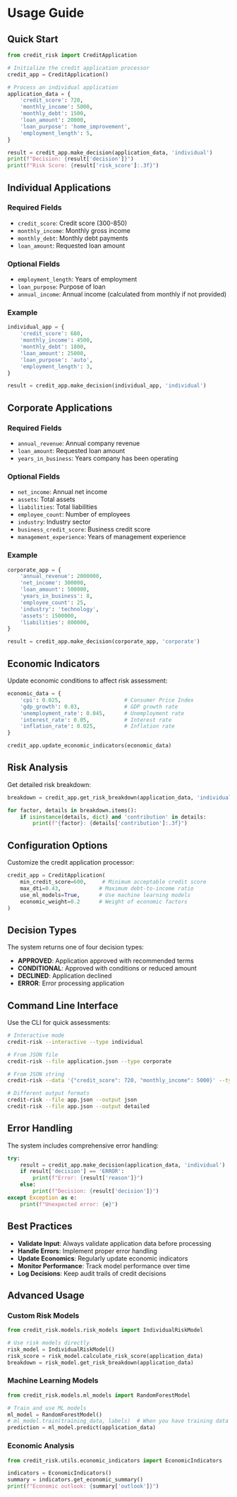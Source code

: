 # Usage Guide

## Quick Start

```python
from credit_risk import CreditApplication

# Initialize the credit application processor
credit_app = CreditApplication()

# Process an individual application
application_data = {
    'credit_score': 720,
    'monthly_income': 5000,
    'monthly_debt': 1500,
    'loan_amount': 20000,
    'loan_purpose': 'home_improvement',
    'employment_length': 5,
}

result = credit_app.make_decision(application_data, 'individual')
print(f"Decision: {result['decision']}")
print(f"Risk Score: {result['risk_score']:.3f}")
```

## Individual Applications

### Required Fields

- `credit_score`: Credit score (300-850)
- `monthly_income`: Monthly gross income
- `monthly_debt`: Monthly debt payments
- `loan_amount`: Requested loan amount

### Optional Fields

- `employment_length`: Years of employment
- `loan_purpose`: Purpose of loan
- `annual_income`: Annual income (calculated from monthly if not provided)

### Example

```python
individual_app = {
    'credit_score': 680,
    'monthly_income': 4500,
    'monthly_debt': 1800,
    'loan_amount': 25000,
    'loan_purpose': 'auto',
    'employment_length': 3,
}

result = credit_app.make_decision(individual_app, 'individual')
```

## Corporate Applications

### Required Fields

- `annual_revenue`: Annual company revenue
- `loan_amount`: Requested loan amount
- `years_in_business`: Years company has been operating

### Optional Fields

- `net_income`: Annual net income
- `assets`: Total assets
- `liabilities`: Total liabilities
- `employee_count`: Number of employees
- `industry`: Industry sector
- `business_credit_score`: Business credit score
- `management_experience`: Years of management experience

### Example

```python
corporate_app = {
    'annual_revenue': 2000000,
    'net_income': 300000,
    'loan_amount': 500000,
    'years_in_business': 8,
    'employee_count': 25,
    'industry': 'technology',
    'assets': 1500000,
    'liabilities': 800000,
}

result = credit_app.make_decision(corporate_app, 'corporate')
```

## Economic Indicators

Update economic conditions to affect risk assessment:

```python
economic_data = {
    'cpi': 0.025,                    # Consumer Price Index
    'gdp_growth': 0.03,              # GDP growth rate
    'unemployment_rate': 0.045,      # Unemployment rate
    'interest_rate': 0.05,           # Interest rate
    'inflation_rate': 0.025,         # Inflation rate
}

credit_app.update_economic_indicators(economic_data)
```

## Risk Analysis

Get detailed risk breakdown:

```python
breakdown = credit_app.get_risk_breakdown(application_data, 'individual')

for factor, details in breakdown.items():
    if isinstance(details, dict) and 'contribution' in details:
        print(f"{factor}: {details['contribution']:.3f}")
```

## Configuration Options

Customize the credit application processor:

```python
credit_app = CreditApplication(
    min_credit_score=600,     # Minimum acceptable credit score
    max_dti=0.43,            # Maximum debt-to-income ratio
    use_ml_models=True,      # Use machine learning models
    economic_weight=0.2      # Weight of economic factors
)
```

## Decision Types

The system returns one of four decision types:

- **APPROVED**: Application approved with recommended terms
- **CONDITIONAL**: Approved with conditions or reduced amount
- **DECLINED**: Application declined
- **ERROR**: Error processing application

## Command Line Interface

Use the CLI for quick assessments:

```bash
# Interactive mode
credit-risk --interactive --type individual

# From JSON file
credit-risk --file application.json --type corporate

# From JSON string
credit-risk --data '{"credit_score": 720, "monthly_income": 5000}' --type individual

# Different output formats
credit-risk --file app.json --output json
credit-risk --file app.json --output detailed
```

## Error Handling

The system includes comprehensive error handling:

```python
try:
    result = credit_app.make_decision(application_data, 'individual')
    if result['decision'] == 'ERROR':
        print(f"Error: {result['reason']}")
    else:
        print(f"Decision: {result['decision']}")
except Exception as e:
    print(f"Unexpected error: {e}")
```

## Best Practices

- **Validate Input**: Always validate application data before processing
- **Handle Errors**: Implement proper error handling
- **Update Economics**: Regularly update economic indicators
- **Monitor Performance**: Track model performance over time
- **Log Decisions**: Keep audit trails of credit decisions

## Advanced Usage

### Custom Risk Models

```python
from credit_risk.models.risk_models import IndividualRiskModel

# Use risk models directly
risk_model = IndividualRiskModel()
risk_score = risk_model.calculate_risk_score(application_data)
breakdown = risk_model.get_risk_breakdown(application_data)
```

### Machine Learning Models

```python
from credit_risk.models.ml_models import RandomForestModel

# Train and use ML models
ml_model = RandomForestModel()
# ml_model.train(training_data, labels)  # When you have training data
prediction = ml_model.predict(application_data)
```

### Economic Analysis

```python
from credit_risk.utils.economic_indicators import EconomicIndicators

indicators = EconomicIndicators()
summary = indicators.get_economic_summary()
print(f"Economic outlook: {summary['outlook']}")
```
